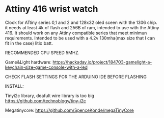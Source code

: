 # Attiny 416 wrist watch
Clock for ATtiny series 0,1 and 2 and 128x32 oled sceen with the 1306 chip. it needs at least 4k of flash and 256B of ram, intended to use with the 
Attiny 416. 
It should work on any Attiny compatible series that meet minimun requirements.
Intended to be used with a 4.2v 130mha(max size that I can fit in the case) litio batt.

RECOMMENDED CPU SPEED 5MHZ.

Game&Light hardware:
https://hackaday.io/project/184703-gamelight-a-keychain-size-game-console-with-a-led

CHECK FLASH SETTINGS FOR THE ARDUINO IDE BEFORE FLASHING

INSTALL:

Tinyi2c library, deafult wire library is too big https://github.com/technoblogy/tiny-i2c


Megatinycore: https://github.com/SpenceKonde/megaTinyCore
